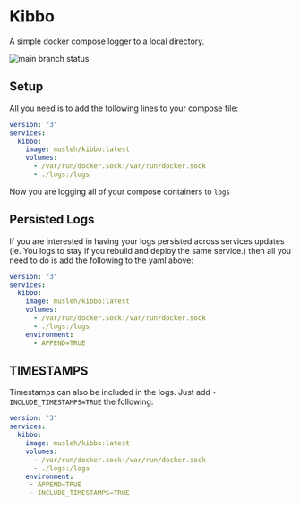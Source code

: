 # Kibbo

A simple docker compose logger to a local directory.

![main branch status](https://github.com/ahmad-musleh/kibbo/actions/workflows/push-image.yaml/badge.svg)
## Setup

All you need is to add the following lines to your compose file:
```yaml
version: "3"
services:
  kibbo:
    image: musleh/kibbo:latest
    volumes:
      - /var/run/docker.sock:/var/run/docker.sock
      - ./logs:/logs
```

Now you are logging all of your compose containers to `logs`

## Persisted Logs

If you are interested in having your logs persisted across services updates (ie. You logs to stay if you rebuild and deploy the same service.) then all you need to do is add the following to the yaml above:

```yaml
version: "3"
services:
  kibbo:
    image: musleh/kibbo:latest
    volumes:
      - /var/run/docker.sock:/var/run/docker.sock
      - ./logs:/logs
    environment:
      - APPEND=TRUE
```

## TIMESTAMPS

Timestamps can also be included in the logs. Just add `- INCLUDE_TIMESTAMPS=TRUE` the following:

```yaml
version: "3"
services:
  kibbo:
    image: musleh/kibbo:latest
    volumes:
      - /var/run/docker.sock:/var/run/docker.sock
      - ./logs:/logs
    environment:
     - APPEND=TRUE
     - INCLUDE_TIMESTAMPS=TRUE
```
